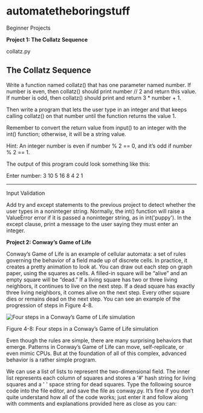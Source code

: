 # automatetheboringstuff
Beginner Projects

**Project 1: The Collatz Sequence**

collatz.py

The Collatz Sequence
--------------------
Write a function named collatz() that has one parameter named number. If number is even, then collatz() should print number // 2 and return this value. If number is odd, then collatz() should print and return 3 * number + 1.

Then write a program that lets the user type in an integer and that keeps calling collatz() on that number until the function returns the value 1. 

Remember to convert the return value from input() to an integer with the int() function; otherwise, it will be a string value.

Hint: An integer number is even if number % 2 == 0, and it’s odd if number % 2 == 1.

The output of this program could look something like this:

Enter number:
3
10
5
16
8
4
2
1

------------------------------------------------------------------------------------------------------------------------------------------------------------------------
Input Validation

Add try and except statements to the previous project to detect whether the user types in a noninteger string. Normally, the int() function will raise a ValueError error if it is passed a noninteger string, as in int('puppy'). In the except clause, print a message to the user saying they must enter an integer.


**Project 2: Conway’s Game of Life**

Conway’s Game of Life is an example of cellular automata: a set of rules governing the behavior of a field made up of discrete cells. In practice, it creates a pretty animation to look at. You can draw out each step on graph paper, using the squares as cells. A filled-in square will be “alive” and an empty square will be “dead.” If a living square has two or three living neighbors, it continues to live on the next step. If a dead square has exactly three living neighbors, it comes alive on the next step. Every other square dies or remains dead on the next step. You can see an example of the progression of steps in Figure 4-8.

![Four steps in a Conway’s Game of Life simulation](https://user-images.githubusercontent.com/41771221/190932788-dcd06f94-5f3e-4040-9538-cc024b48debe.jpg)

Figure 4-8: Four steps in a Conway’s Game of Life simulation

Even though the rules are simple, there are many surprising behaviors that emerge. Patterns in Conway’s Game of Life can move, self-replicate, or even mimic CPUs. But at the foundation of all of this complex, advanced behavior is a rather simple program.

We can use a list of lists to represent the two-dimensional field. The inner list represents each column of squares and stores a '#' hash string for living squares and a ' ' space string for dead squares. Type the following source code into the file editor, and save the file as conway.py. It’s fine if you don’t quite understand how all of the code works; just enter it and follow along with comments and explanations provided here as close as you can:
